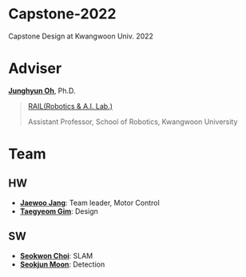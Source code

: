# Capstone-2022
Capstone Design at Kwangwoon Univ. 2022

# Adviser
[**Junghyun Oh**](http://robotailab.net/people/junghyunoh.html), Ph.D.
> [RAIL(Robotics & A.I. Lab.)](http://robotailab.net/index.html)
>
> Assistant Professor, School of Robotics, Kwangwoon University

# Team
## HW
- [**Jaewoo Jang**](https://github.com/wodnek1996): Team leader, Motor Control
- [**Taegyeom Gim**](https://github.com/GYEOMGYEOM): Design
## SW
- [**Seokwon Choi**](https://github.com/csw609): SLAM
- [**Seokjun Moon**](https://github.com/msjun23): Detection

